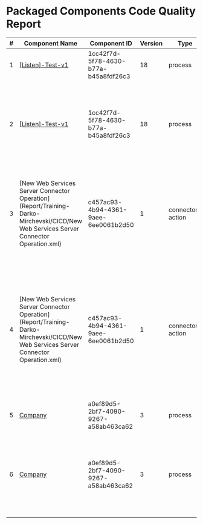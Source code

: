 # Packaged Components Code Quality Report
|#|Component Name|Component ID|Version|Type|Issue|Issue Type|Priority|
|---|---|---|---|---|---|---|---|
|1|[[Listen]-Test-v1](Report/Training-Darko-Mirchevski/CICD/[Listen]-Test-v1.xml)|1cc42f7d-5f78-4630-b77a-b45a8fdf26c3|18|process|Process description should be set|CODE_SMELL|MINOR|
|2|[[Listen]-Test-v1](Report/Training-Darko-Mirchevski/CICD/[Listen]-Test-v1.xml)|1cc42f7d-5f78-4630-b77a-b45a8fdf26c3|18|process|Process names should start with either [Listener], [Main], or [Sub], and end with a version number (e.g., -v1).|CODE_SMELL|MAJOR|
|3|[New Web Services Server Connector Operation](Report/Training-Darko-Mirchevski/CICD/New Web Services Server Connector Operation.xml)|c457ac93-4b94-4361-9aee-6ee0061b2d50|1|connector-action|Component names must not start with "New " which is Boomi"s default. They should be named to have a accurate description.|CODE_SMELL|MAJOR|
|4|[New Web Services Server Connector Operation](Report/Training-Darko-Mirchevski/CICD/New Web Services Server Connector Operation.xml)|c457ac93-4b94-4361-9aee-6ee0061b2d50|1|connector-action|The name of connection operation must include square brackets ([]) with uppercase text inside (e.g., [Salesforce], [Leads], [SAP]). This rule ensures compliance with CHG naming conventions.|CODE_SMELL|MINOR|
|5|[Company](Report/Training-Darko-Mirchevski/Temp/Company.xml)|a0ef89d5-2bf7-4090-9267-a58ab463ca62|3|process|Process description should be set|CODE_SMELL|MINOR|
|6|[Company](Report/Training-Darko-Mirchevski/Temp/Company.xml)|a0ef89d5-2bf7-4090-9267-a58ab463ca62|3|process|Process names should start with either [Listener], [Main], or [Sub], and end with a version number (e.g., -v1).|CODE_SMELL|MAJOR|
